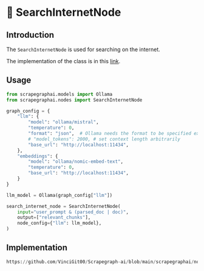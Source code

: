 # 🪮 SearchInternetNode

## Introduction
The `SearchInternetNode` is used for searching on the internet.

The implementation of the class is in this [link](https://github.com/VinciGit00/Scrapegraph-ai/blob/main/scrapegraphai/nodes/search_internet_node.py).

## Usage
```python
from scrapegraphai.models import Ollama
from scrapegraphai.nodes import SearchInternetNode

graph_config = {
    "llm": {
        "model": "ollama/mistral",
        "temperature": 0,
        "format": "json",  # Ollama needs the format to be specified explicitly
        # "model_tokens": 2000, # set context length arbitrarily
        "base_url": "http://localhost:11434",
    },
    "embeddings": {
        "model": "ollama/nomic-embed-text",
        "temperature": 0,
        "base_url": "http://localhost:11434",
    }
}

llm_model = Ollama(graph_config["llm"])

search_internet_node = SearchInternetNode(
    input="user_prompt & (parsed_doc | doc)",
    output=["relevant_chunks"],
    node_config={"llm": llm_model},
)
```

## Implementation
```python reference title="SearchInternetNode"
https://github.com/VinciGit00/Scrapegraph-ai/blob/main/scrapegraphai/nodes/search_internet_node.py
```
